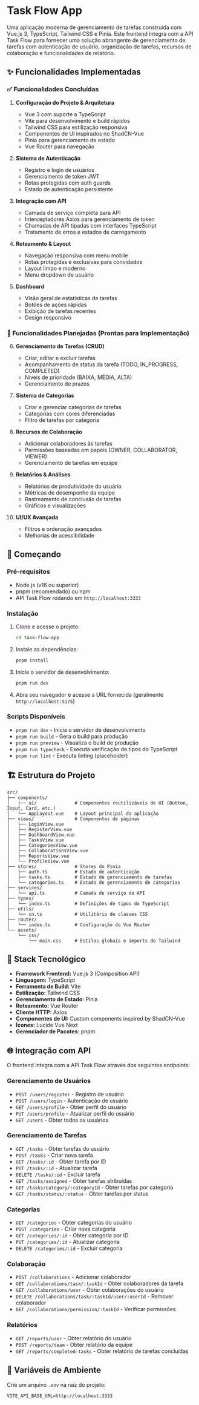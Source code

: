 # Task Flow App

Uma aplicação moderna de gerenciamento de tarefas construída com Vue.js 3, TypeScript, Tailwind CSS e Pinia. Este frontend integra com a API Task Flow para fornecer uma solução abrangente de gerenciamento de tarefas com autenticação de usuário, organização de tarefas, recursos de colaboração e funcionalidades de relatório.

## ✨ Funcionalidades Implementadas

### ✅ Funcionalidades Concluídas

1. **Configuração do Projeto & Arquitetura**
   - Vue 3 com suporte a TypeScript
   - Vite para desenvolvimento e build rápidos
   - Tailwind CSS para estilização responsiva
   - Componentes de UI inspirados no ShadCN-Vue
   - Pinia para gerenciamento de estado
   - Vue Router para navegação

2. **Sistema de Autenticação**
   - Registro e login de usuários
   - Gerenciamento de token JWT
   - Rotas protegidas com auth guards
   - Estado de autenticação persistente

3. **Integração com API**
   - Camada de serviço completa para API
   - Interceptadores Axios para gerenciamento de token
   - Chamadas de API tipadas com interfaces TypeScript
   - Tratamento de erros e estados de carregamento

4. **Roteamento & Layout**
   - Navegação responsiva com menu mobile
   - Rotas protegidas e exclusivas para convidados
   - Layout limpo e moderno
   - Menu dropdown de usuário

5. **Dashboard**
   - Visão geral de estatísticas de tarefas
   - Botões de ações rápidas
   - Exibição de tarefas recentes
   - Design responsivo

### 🚧 Funcionalidades Planejadas (Prontas para Implementação)

6. **Gerenciamento de Tarefas (CRUD)**
   - Criar, editar e excluir tarefas
   - Acompanhamento de status da tarefa (TODO, IN_PROGRESS, COMPLETED)
   - Níveis de prioridade (BAIXA, MÉDIA, ALTA)
   - Gerenciamento de prazos

7. **Sistema de Categorias**
   - Criar e gerenciar categorias de tarefas
   - Categorias com cores diferenciadas
   - Filtro de tarefas por categoria

8. **Recursos de Colaboração**
   - Adicionar colaboradores às tarefas
   - Permissões baseadas em papéis (OWNER, COLLABORATOR, VIEWER)
   - Gerenciamento de tarefas em equipe

9. **Relatórios & Análises**
   - Relatórios de produtividade do usuário
   - Métricas de desempenho da equipe
   - Rastreamento de conclusão de tarefas
   - Gráficos e visualizações

10. **UI/UX Avançada**
    - Filtros e ordenação avançados
    - Melhorias de acessibilidade

## 🚀 Começando

### Pré-requisitos

- Node.js (v16 ou superior)
- pnpm (recomendado) ou npm
- API Task Flow rodando em `http://localhost:3333`

### Instalação

1. Clone e acesse o projeto:
   ```bash
   cd task-flow-app

2. Instale as dependências:
   ```bash
   pnpm install
   ```

3. Inicie o servidor de desenvolvimento:
   ```bash
   pnpm run dev
   ```

4. Abra seu navegador e acesse a URL fornecida (geralmente `http://localhost:5175`)

### Scripts Disponíveis

- `pnpm run dev` - Inicia o servidor de desenvolvimento
- `pnpm run build` - Gera o build para produção
- `pnpm run preview` - Visualiza o build de produção
- `pnpm run typecheck` - Executa verificação de tipos do TypeScript
- `pnpm run lint` - Executa linting (placeholder)

## 🏗️ Estrutura do Projeto

```
src/
├── components/
│   ├── ui/              # Componentes reutilizáveis de UI (Button, Input, Card, etc.)
│   └── AppLayout.vue    # Layout principal da aplicação
├── views/               # Componentes de páginas
│   ├── LoginView.vue
│   ├── RegisterView.vue
│   ├── DashboardView.vue
│   ├── TasksView.vue
│   ├── CategoriesView.vue
│   ├── CollaborationsView.vue
│   ├── ReportsView.vue
│   └── ProfileView.vue
├── stores/              # Stores do Pinia
│   ├── auth.ts          # Estado de autenticação
│   ├── tasks.ts         # Estado de gerenciamento de tarefas
│   └── categories.ts    # Estado de gerenciamento de categorias
├── services/
│   └── api.ts           # Camada de serviço da API
├── types/
│   └── index.ts         # Definições de tipos do TypeScript
├── utils/
│   └── cn.ts            # Utilitário de classes CSS
├── router/
│   └── index.ts         # Configuração do Vue Router
└── assets/
    └── css/
        └── main.css     # Estilos globais e imports do Tailwind
```

## 🔧 Stack Tecnológico

- **Framework Frontend:** Vue.js 3 (Composition API)
- **Linguagem:** TypeScript
- **Ferramenta de Build:** Vite
- **Estilização:** Tailwind CSS
- **Gerenciamento de Estado:** Pinia
- **Roteamento:** Vue Router
- **Cliente HTTP:** Axios
- **Componentes de UI:** Custom components inspired by ShadCN-Vue
- **Ícones:** Lucide Vue Next
- **Gerenciador de Pacotes:** pnpm

## 🌐 Integração com API

O frontend integra com a API Task Flow através dos seguintes endpoints:

### Gerenciamento de Usuários
- `POST /users/register` - Registro de usuário
- `POST /users/login` - Autenticação de usuário
- `GET /users/profile` - Obter perfil do usuário
- `PUT /users/profile` - Atualizar perfil do usuário
- `GET /users` - Obter todos os usuários

### Gerenciamento de Tarefas
- `GET /tasks` - Obter tarefas do usuário
- `POST /tasks` - Criar nova tarefa
- `GET /tasks/:id` - Obter tarefa por ID
- `PUT /tasks/:id` - Atualizar tarefa
- `DELETE /tasks/:id` - Excluir tarefa
- `GET /tasks/assigned` - Obter tarefas atribuídas
- `GET /tasks/category/:categoryId` - Obter tarefas por categoria
- `GET /tasks/status/:status` - Obter tarefas por status

### Categorias
- `GET /categories` - Obter categorias do usuário
- `POST /categories` - Criar nova categoria
- `GET /categories/:id` - Obter categoria por ID
- `PUT /categories/:id` - Atualizar categoria
- `DELETE /categories/:id` - Excluir categoria

### Colaboração
- `POST /collaborations` - Adicionar colaborador
- `GET /collaborations/task/:taskId` - Obter colaboradores da tarefa
- `GET /collaborations/user` - Obter colaborações do usuário
- `DELETE /collaborations/task/:taskId/user/:userId` - Remover colaborador
- `GET /collaborations/permission/:taskId` - Verificar permissões

### Relatórios
- `GET /reports/user` - Obter relatório do usuário
- `POST /reports/team` - Obter relatório da equipe
- `GET /reports/completed-tasks` - Obter relatório de tarefas concluídas

## 📝 Variáveis de Ambiente

Crie um arquivo `.env` na raiz do projeto:

```env
VITE_API_BASE_URL=http://localhost:3333
```
